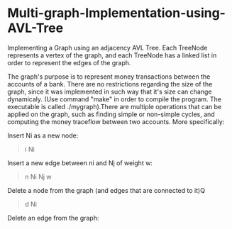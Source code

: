 # Multi-graph-Implementation-using-AVL-Tree
Implementing a Graph using an adjacency AVL Tree. Each TreeNode represents a vertex of the graph, and each TreeNode has a linked list in order to represent the edges of the graph.

The graph's purpose is to represent money transactions between the accounts of a bank. 
There are no restrictions regarding the size of the graph, since it was implemented in such way that it's size can change dynamicaly. (Use command "make" in order to compile the program. The executable is called ./mygraph).There are multiple operations that can be applied on the graph, such as finding simple or non-simple cycles, and computing the money traceflow between two accounts. More specifically:

Insert Ni as a new node:
>i Ni

Insert a new edge between ni and Nj of weight w:
>n Ni Nj w

Delete a node from the graph (and edges that are connected to it)Q
>d Ni

Delete an edge from the graph:
